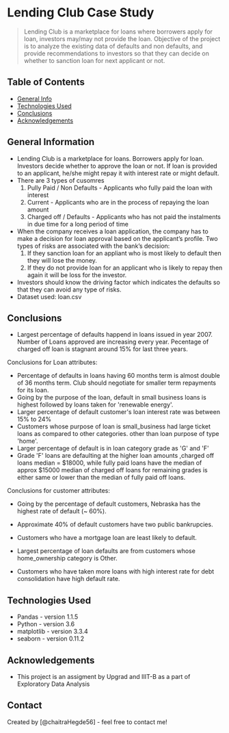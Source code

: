 # Lending Club Case Study
> Lending Club is a marketplace for loans where borrowers apply for loan, investors may/may not provide the loan. 
> Objective of the project is to analyze the existing data of defaults and non defaults, and provide recommendations to investors so that they can decide on whether to sanction loan for next applicant or not.


## Table of Contents
* [General Info](#general-information)
* [Technologies Used](#technologies-used)
* [Conclusions](#conclusions)
* [Acknowledgements](#acknowledgements)


## General Information
- Lending Club is a marketplace for loans. Borrowers apply for loan. Investors decide whether to approve the loan or not. If loan is provided to an applicant, he/she might repay it with interest rate or might default.
- There are 3 types of cusomres
    1. Pully Paid / Non Defaults - Applicants who fully paid the loan with interest
    2. Current - Applicants who are in the process of repaying the loan amount
    3. Charged off / Defaults - Applicants who has not paid the instalments in due time for a long period of time
- When the company receives a loan application, the company has to make a decision for loan approval based on the applicant’s profile. 
Two types of risks are associated with the bank’s decision: 
    1. If they sanction loan for an appliant who is most likely to default then they will lose the money.
    2. If they do not provide loan for an applicant who is likely to repay then again it will be loss for the investor.
- Investors should know the driving factor which indicates the defaults so that they can avoid any type of risks. 
- Dataset used: loan.csv


## Conclusions
- Largest percentage of defaults happend in loans issued in year 2007. Number of Loans approved are increasing every year. Pecentage of charged off loan is stagnant around 15% for last three years.

Conclusions for Loan attributes:

- Percentage of defaults in loans having 60 months term is almost double of 36 months term. Club should negotiate for smaller term repayments for its loan.
- Going by the purpose of the loan, default in small business loans is highest followed by loans taken for 'renewable energy'.
- Larger percentage of default customer's loan interest rate was between 15% to 24%
- Customers whose purpose of loan is small_business had large ticket loans as compared to other categories. other than loan purpose of type 'home'.
- Larger percentage of default is in loan category grade as 'G' and 'F'
- Grade 'F' loans are defaulting at the higher loan amounts ,charged off loans median = $18000, while fully paid loans have the median of approx $15000 median of charged off loans for remaining grades is either same or lower than the median of fully paid off loans.

Conclusions for customer attributes:

- Going by the percentage of default customers, Nebraska has the highest rate of default (~ 60%).

- Approximate 40% of default customers have two public bankrupcies.

- Customers who have a mortgage loan are least likely to default.

- Largest percentage of loan defaults are from customers whose home_ownership category is Other.

- Customers who have taken more loans with high interest rate for debt consolidation have high default rate.



## Technologies Used
- Pandas - version 1.1.5
- Python - version 3.6
- matplotlib - version 3.3.4
- seaborn - version 0.11.2 


## Acknowledgements
- This project is an assigment by Upgrad and IIIT-B as a part of Exploratory Data Analysis


## Contact
Created by [@chaitraHegde56] - feel free to contact me!
